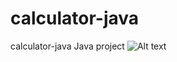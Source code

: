 # calculator-java
 calculator-java Java project   <img src="/path/to/capture.JPG.jpg" alt="Alt text" title="Optional title">
